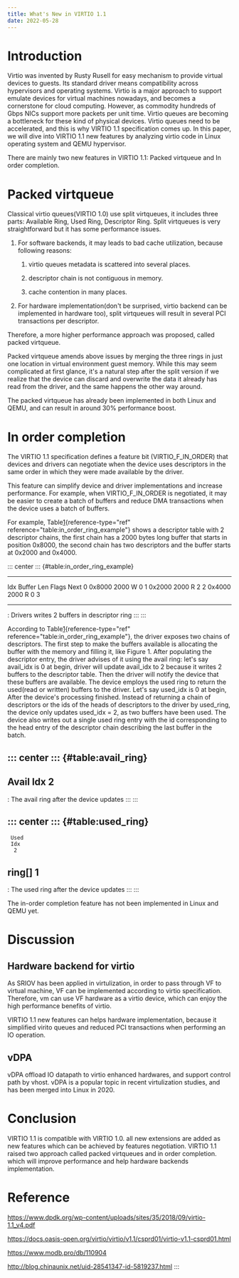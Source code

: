 ```yaml
---
title: What's New in VIRTIO 1.1 
date: 2022-05-28
---
```



# Introduction

Virtio was invented by Rusty Rusell for easy mechanism to provide
virtual devices to guests. Its standard driver means compatibility
across hypervisors and operating systems. Virtio is a major approach to
support emulate devices for virtual machines nowadays, and becomes a
cornerstone for cloud computing. However, as commodity hundreds of Gbps
NICs support more packets per unit time. Virtio queues are becoming a
bottleneck for these kind of physical devices. Virtio queues need to be
accelerated, and this is why VIRTIO 1.1 specification comes up. In this
paper, we will dive into VIRTIO 1.1 new features by analyzing virtio
code in Linux operating system and QEMU hypervisor.

There are mainly two new features in VIRTIO 1.1: Packed virtqueue and In
order completion.

# Packed virtqueue

Classical virtio queues(VIRTIO 1.0) use split virtqueues, it includes
three parts: Available Ring, Used Ring, Descriptor Ring. Split
virtqueues is very straightforward but it has some performance issues.

1.  For software backends, it may leads to bad cache utilization,
    because following reasons:

    1.  virtio queues metadata is scattered into several places.

    2.  descriptor chain is not contiguous in memory.

    3.  cache contention in many places.

2.  For hardware implementation(don't be surprised, virtio backend can
    be implemented in hardware too), split virtqueues will result in
    several PCI transactions per descriptor.

Therefore, a more higher performance approach was proposed, called
packed virtqueue.

Packed virtqueue amends above issues by merging the three rings in just
one location in virtual environment guest memory. While this may seem
complicated at first glance, it's a natural step after the split version
if we realize that the device can discard and overwrite the data it
already has read from the driver, and the same happens the other way
around.

The packed virtqueue has already been implemented in both Linux and
QEMU, and can result in around 30% performance boost.

# In order completion

The VIRTIO 1.1 specification defines a feature bit (VIRTIO_F\_IN_ORDER)
that devices and drivers can negotiate when the device uses descriptors
in the same order in which they were made available by the driver.

This feature can simplify device and driver implementations and increase
performance. For example, when VIRTIO_F\_IN_ORDER is negotiated, it may
be easier to create a batch of buffers and reduce DMA transactions when
the device uses a batch of buffers.

For example, Table[1](#table:in_order_ring_example){reference-type="ref"
reference="table:in_order_ring_example"} shows a descriptor table with 2
descriptor chains, the first chain has a 2000 bytes long buffer that
starts in position 0x8000, the second chain has two descriptors and the
buffer starts at 0x2000 and 0x4000.

::: center
::: {#table:in_order_ring_example}
  ----- -------- ------ ------- ------
   Idx   Buffer   Len    Flags   Next
    0    0x8000   2000     W      0
    1    0x2000   2000     R      2
    2    0x4000   2000     R      0
    3                           
  ----- -------- ------ ------- ------

  : Drivers writes 2 buffers in descriptor ring
:::
:::

According to Table[1](#table:in_order_ring_example){reference-type="ref"
reference="table:in_order_ring_example"}, the driver exposes two chains
of descriptors. The first step to make the buffers available is
allocating the buffer with the memory and filling it, like Figure 1.
After populating the descriptor entry, the driver advises of it using
the avail ring: let's say avail_idx is 0 at begin, driver will update
avail_idx to 2 because it writes 2 buffers to the descriptor table. Then
the driver will notify the device that these buffers are available. The
device employs the used ring to return the used(read or written) buffers
to the driver. Let's say used_idx is 0 at begin, After the device's
processing finished. Instead of returning a chain of descriptors or the
ids of the heads of descriptors to the driver by used_ring, the device
only updates used_idx = 2, as two buffers have been used. The device
also writes out a single used ring entry with the id corresponding to
the head entry of the descriptor chain describing the last buffer in the
batch.

::: center
::: {#table:avail_ring}
  -------
   Avail
    Idx
     2
  -------

  : The avail ring after the device updates
:::
:::

::: center
::: {#table:used_ring}
  ----------
     Used
     Idx
      2
   ring\[\]
      1
  ----------

  : The used ring after the device updates
:::
:::

The in-order completion feature has not been implemented in Linux and
QEMU yet.

# Discussion

## Hardware backend for virtio

As SRIOV has been applied in virtulization, in order to pass through VF
to virtual machine, VF can be implemented according to virtio
specification. Therefore, vm can use VF hardware as a virtio device,
which can enjoy the high performance benefits of virtio.

VIRTIO 1.1 new features can helps hardware implementation, because it
simplified virito queues and reduced PCI transactions when performing an
IO operation.

## vDPA

vDPA offload IO datapath to virtio enhanced hardwares, and support
control path by vhost. vDPA is a popular topic in recent virtulization
studies, and has been merged into Linux in 2020.

# Conclusion

VIRTIO 1.1 is compatible with VIRTIO 1.0. all new extensions are added
as new features which can be achieved by features negotiation. VIRTIO
1.1 raised two approach called packed virtqueues and in order
completion. which will improve performance and help hardware backends
implementation.

# Reference

https://www.dpdk.org/wp-content/uploads/sites/35/2018/09/virtio-1.1_v4.pdf

https://docs.oasis-open.org/virtio/virtio/v1.1/csprd01/virtio-v1.1-csprd01.html

https://www.modb.pro/db/110904

http://blog.chinaunix.net/uid-28541347-id-5819237.html
:::
